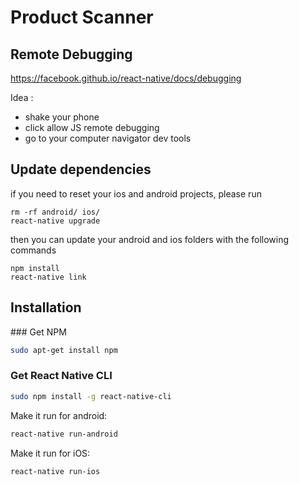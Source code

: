 # Product Scanner

## Remote Debugging

https://facebook.github.io/react-native/docs/debugging

Idea :
- shake your phone
- click allow JS remote debugging
- go to your computer navigator dev tools

## Update dependencies

if you need to reset your ios and android projects, please run

```
rm -rf android/ ios/
react-native upgrade
```

then you can update your android and ios folders with the following commands

```
npm install
react-native link
```

## Installation

### Get NPM
```bash
sudo apt-get install npm
```

### Get React Native CLI
```bash
sudo npm install -g react-native-cli
```

Make it run for android: 
```bash
react-native run-android
```

Make it run for iOS:
```bash
react-native run-ios
```
